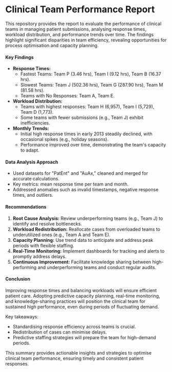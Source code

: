 # Clinical Team Performance Report

This repository provides the report to evaluate the performance of clinical teams in managing patient submissions, analysing response times, workload distribution, and performance trends over time. The findings highlight significant disparities in team efficiency, revealing opportunities for process optimisation and capacity planning.

#### **Key Findings**
- **Response Times:**
  - Fastest Teams: Team P (3.46 hrs), Team I (9.12 hrs), Team B (16.37 hrs).
  - Slowest Teams: Team J (502.36 hrs), Team G (287.90 hrs), Team M (81.58 hrs).
  - Teams with No Responses: Team A, Team E.
- **Workload Distribution:**
  - Teams with highest responses: Team H (6,957), Team I (5,729), Team D (1,773).
  - Some teams with fewer submissions (e.g., Team J) exhibit inefficiencies.
- **Monthly Trends:**
  - Initial high response times in early 2013 steadily declined, with occasional spikes (e.g., holiday seasons).
  - Performance improved over time, demonstrating the team's capacity to adapt.

#### **Data Analysis Approach**
- Used datasets for "PatEnt" and "AuAx," cleaned and merged for accurate calculations.
- Key metrics: mean response time per team and month.
- Addressed anomalies such as invalid timestamps, negative response times, and outliers.

#### **Recommendations**
1. **Root Cause Analysis:** Review underperforming teams (e.g., Team J) to identify and resolve bottlenecks.
2. **Workload Redistribution:** Reallocate cases from overloaded teams to underutilized ones (e.g., Team A and Team E).
3. **Capacity Planning:** Use trend data to anticipate and address peak periods with flexible staffing.
4. **Real-Time Monitoring:** Implement dashboards for tracking and alerts to promptly address delays.
5. **Continuous Improvement:** Facilitate knowledge sharing between high-performing and underperforming teams and conduct regular audits.

#### **Conclusion**
Improving response times and balancing workloads will ensure efficient patient care. Adopting predictive capacity planning, real-time monitoring, and knowledge-sharing practices will position the clinical team for sustained high performance, even during periods of fluctuating demand. 

Key takeaways:
- Standardising response efficiency across teams is crucial.
- Redistribution of cases can minimise delays.
- Predictive staffing strategies will prepare the team for high-demand periods.

This summary provides actionable insights and strategies to optimise clinical team performance, ensuring timely and consistent patient responses.
